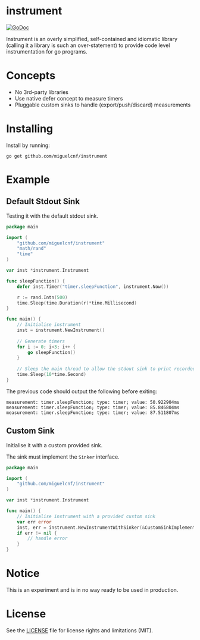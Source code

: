 # instrument

[![GoDoc](https://godoc.org/github.com/miguelcnf/instrument?status.svg)](https://godoc.org/github.com/miguelcnf/instrument)

Instrument is an overly simplified, self-contained and idiomatic library (calling it a library is such an over-statement) to provide code level instrumentation for go programs.

# Concepts

* No 3rd-party libraries
* Use native defer concept to measure timers
* Pluggable custom sinks to handle (export/push/discard) measurements

# Installing

Install by running:

```shell
go get github.com/miguelcnf/instrument
```

# Example

## Default Stdout Sink

Testing it with the default stdout sink.

```go
package main

import (
	"github.com/miguelcnf/instrument"
	"math/rand"
	"time"
)

var inst *instrument.Instrument

func sleepFunction() {
	defer inst.Timer("timer.sleepFunction", instrument.Now())

	r := rand.Intn(500)
	time.Sleep(time.Duration(r)*time.Millisecond)
}

func main() {
	// Initialise instrument
    inst = instrument.NewInstrument()
   
    // Generate timers
    for i := 0; i<3; i++ {
        go sleepFunction()
    }
    
    // Sleep the main thread to allow the stdout sink to print recorded measurements
    time.Sleep(10*time.Second)
}
```

The previous code should output the following before exiting:

```
measurement: timer.sleepFunction; type: timer; value: 50.922904ms
measurement: timer.sleepFunction; type: timer; value: 85.846804ms
measurement: timer.sleepFunction; type: timer; value: 87.511807ms
```

## Custom Sink

Initialise it with a custom provided sink.
 
The sink must implement the `Sinker` interface.

```go
package main

import (
	"github.com/miguelcnf/instrument"
)

var inst *instrument.Instrument

func main() {
	// Initialise instrument with a provided custom sink
	var err error
    inst, err = instrument.NewInstrumentWithSinker(&CustomSinkImplementation{})
    if err != nil {
        // handle error
    }
}
```

# Notice

This is an experiment and is in no way ready to be used in production.

# License

See the [LICENSE](LICENSE.md) file for license rights and limitations (MIT).


